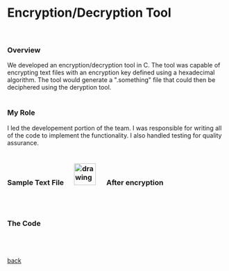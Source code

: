 # Encryption/Decryption Tool
<br> 

### Overview 
We developed an encryption/decryption tool in C. The tool was capable of encrypting text files with an encryption key defined using a hexadecimal algorithm. The tool would generate a ".something" file that could then be deciphered using the deryption tool.
<br><br>

### My Role
I led the developement portion of the team. I was responsible for writing all of the code to implement the functionality. I also handled testing for quality assurance. 
<br> <br> 
### Sample Text File &emsp; <img src="https://githerdone17.github.io/kobes-portfolio/Images/Arrow_icon.png" alt="drawing" width="50"/> &emsp; After encryption 
<br> <br> 
### The Code

<br> <br> <br>
[back](https://githerdone17.github.io/kobes-portfolio/)
